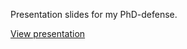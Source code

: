 Presentation slides for my PhD-defense.

[View presentation](http://peder86.github.io/PhD-defense/)

